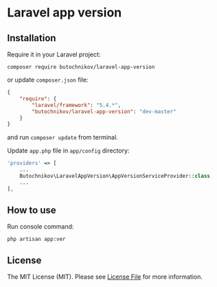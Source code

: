 # Laravel app version

## Installation

Require it in your Laravel project:

    composer require butochnikov/laravel-app-version

or update `composer.json` file:
   
   ```json
   {
       "require": {
           "laravel/framework": "5.4.*",
           "butochnikov/laravel-app-version": "dev-master"
       }
   }
   ```

and run `composer update` from terminal.

Update `app.php` file in `app/config` directory:

```php
'providers' => [
    ...
    Butochnikov\LaravelAppVersion\AppVersionServiceProvider::class
    ...
],
```

## How to use

Run console command:

    php artisan app:ver

## License

The MIT License (MIT). Please see [License File](LICENSE.md) for more information.